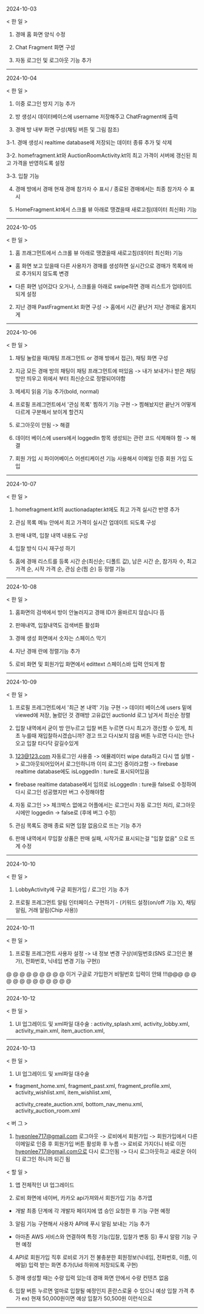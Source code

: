 2024-10-03

< 한 일 >

1. 경매 홈 화면 양식 수정

2. Chat Fragment 화면 구성

3. 자동 로그인 및 로그아웃 기능 추가


----------------------------------------------------------------------------------------------------


2024-10-04

< 한 일 >

1. 이중 로그인 방지 기능 추가

2. 방 생성시 데이터베이스에 username 저장해주고 ChatFragment에 출력

3. 경매 방 내부 화면 구성(채팅 버튼 및 그림 참조)

3-1. 경매 생성시 realtime database에 저장되는 데이터 종류 추가 및 삭제

3-2. homefragment.kt와 AuctionRoomActivity.kt의 최고 가격이 서버에 갱신된 최고 가격을 반영하도록 설정

3-3. 입찰 기능

4. 경매 방에서 경매 현재 경매 참가자 수 표시 / 종료된 경매에서는 최종 참가자 수 표시

5. HomeFragment.kt에서 스크롤 뷰 아래로 땡겼을때 새로고침(데이터 최신화) 기능


----------------------------------------------------------------------------------------------------


2024-10-05

< 한 일 >

1. 홈 프래그먼트에서 스크롤 뷰 아래로 땡겼을때 새로고침(데이터 최신화) 기능

- 홈 화면 보고 있을때 다른 사용자가 경매를 생성하면 실시간으로 경매가 목록에 바로 추가되지 않도록 변경

- 다른 화면 넘어갔다 오거나, 스크롤을 아래로 swipe하면 경매 리스트가 업테이트 되게 설정

2. 지난 경매 PastFragment.kt 화면 구성 -> 홈에서 시간 끝난거 지난 경매로 옮겨지게


----------------------------------------------------------------------------------------------------


2024-10-06

< 한 일 >

1. 채팅 눌렀을 때(채팅 프래그먼트 or 경매 방에서 접근), 채팅 화면 구성

2. 지금 모든 경매 방의 채팅이 채팅 프래그먼트에 떠있음 -> 내가 보내거나 받은 채팅방만 띄우고 위에서 부터 최신순으로 정렬되어야함

3. 메세지 읽음 기능 추가(bold, normal)

4. 프로필 프레그먼트에서 '관심 목록' 찜하기 기능 구현 -> 찜해놨지만 끝난거 어떻게 다르게 구분해서 보이게 할건지

5. 로그아웃이 안됨 -> 해결

6. 데이터 베이스에 users에서 loggedIn 항목 생성되는 관련 코드 삭제해야 함 -> 해결

7. 회원 가입 시 파이어베이스 어센티케이션 기능 사용해서 이메일 인증 회원 가입 도입


----------------------------------------------------------------------------------------------------


2024-10-07

< 한 일 >

1. homefragment.kt의 auctionadapter.kt에도 최고 가격 실시간 반영 추가

2. 관심 목록 메뉴 안에서 최고 가격이 실시간 업데이트 되도록 구성

3. 판매 내역, 입찰 내역 내용도 구성

4. 입찰 방식 다시 재구성 하기

5. 홈에 경매 리스트를 등록 시간 순(최신순; 디폴트 값), 남은 시간 순, 참가자 수, 최고 가격 순, 시작 가격 순, 관심 순(찜 순) 등 정렬 기능


----------------------------------------------------------------------------------------------------


2024-10-08

< 한 일 >

1. 홈화면의 검색에서 방이 안눌러지고 경매 ID가 올바르지 않습니다 뜸

2. 판매내역, 입찰내역도 검색버튼 활성화

3. 경매 생성 화면에서 숫자는 스페이스 막기

4. 지난 경매 란에 정렬기능 추가

5. 로비 화면 및 회원가입 화면에서 edittext 스페이스바 입력 안되게 함


----------------------------------------------------------------------------------------------------


2024-10-09

< 한 일 >

1. 프로필 프레그먼트에서 '최근 본 내역' 기능 구현 -> 데이터 베이스에 users 밑에 viewed에 저장, 눌렀던 것 경매방 고유값인 auctionId 로그 남겨서 최신순 정렬

2. 입찰 내역에서 굳이 방 안누르고 입찰 버튼 누르면 다시 최고가 갱신할 수 있게, 최초 누를때 재입찰하시겠습니까? 경고 뜨고 다시보지 않음 버튼 누르면 다시는 안나오고 입찰 타다닥 갈길수있게

3. 123@123.com 자동로그인 사용중 -> 에뮬레이터 wipe data하고 다시 앱 실행 -> 로그아웃되어있어서 로그인하니까 이미 로그인 중이라고함 -> firebase realtime database에도 isLoggedIn : ture로 표시되어있음

- firebase realtime database에서 임의로 isLoggedIn : ture을 false로 수정하여 다시 로그인 성공했지만 버그 수정해야함

4. 자동 로그인 >> 체크박스 없애고 어플에서는 로그인시 자동 로그인 처리, 로그아웃 시에만 loggedin -> false로 (후에 버그 수정)

6. 관심 목록도 경매 종료 되면  입찰 없음으로 뜨는 기능 추가

7. 판매 내역에서 무입찰 상품은 판매 실패, 시작가로 표시되는걸 "입찰 없음" 으로 뜨게 수정


----------------------------------------------------------------------------------------------------


2024-10-10

< 한 일 >

1. LobbyActivity에 구글 회원가입 / 로그인 기능 추가

2. 프로필 프레그먼트 알림 인터페이스 구현하기 - (키워드 설정(on/off 기능 X), 채팅 알림, 거래 알림(Chip 사용))


----------------------------------------------------------------------------------------------------


2024-10-11

< 한 일 >

1. 프로필 프레그먼트 사용자 설정 -> 내 정보 변경 구상(비밀번호(SNS 로그인은 불가), 전화번호, 닉네임 변경 기능 구현))

@ @ @ @ @ @ @ @ @ 이거 구글로 가입한거 비밀번호 입력이 안돼 !!!@@@ @ @ @ @ @ @ @ @ @ @ @ @ 


----------------------------------------------------------------------------------------------------


2024-10-12

< 한 일 >

1. UI 업그레이드 및 xml파일 대수술 : activity_splash.xml, activity_lobby.xml, activity_main.xml, item_auction.xml, 


----------------------------------------------------------------------------------------------------


2024-10-13

< 한 일 >

1. UI 업그레이드 및 xml파일 대수술

- fragment_home.xml, fragment_past.xml, fragment_profile.xml, activity_wishlist.xml, item_wishlist.xml,

  activity_create_auction.xml, bottom_nav_menu.xml, activity_auction_room.xml

< 버 그 >

1. hyeonlee717@gmail.com 로그아웃 -> 로비에서 회원가입 -> 회원가입에서 다른 이메일로 인증 후 회원가입 버튼 활성화 후 누름 -> 로비로 가지더니 바로 이전 hyeonlee717@gmail.com으로 다시 로그인됨 -> 다시 로그아웃하고 새로운 아이디 로그인 하니까 되긴 됨

< 할 일 >

1. 앱 전체적인 UI 업그레이드

2. 로비 화면에 네이버, 카카오 api가져와서 회원가입 기능 추가앱

- 개발 최종 단계에 각 개발자 페이지에 앱 승인 요청한 후 기능 구현 예정

3. 알림 기능 구현해서 사용자 API에 푸시 알림 보내는 기능 추가

- 아마존 AWS 서비스와 연결하여 특정 기능(입찰, 입찰가 변동 등) 푸시 알람 기능 구현 예정

4. API로 회원가입 직후 로비로 가기 전 불충분한 회원정보(닉네임, 전화번호, 이름, 이메일) 입력 받는 화면 추가(Uid 하위에 저장되도록 구현)

5. 경매 생성할 때는 수량 입력 있는데 경매 화면 안에서 수량 컨텐츠 없음

6. 입찰 버튼 누르면 얼마로 입찰될 예정인지 혼란스로울 수 있으니 예상 입찰 가격 추가 ex) 현재 50,000원이면 예상 입찰가 50,500원 이런식으로


----------------------------------------------------------------------------------------------------








